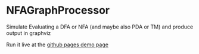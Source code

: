 # NFAGraphProcessor
Simulate Evaluating a DFA or NFA (and maybe also PDA or TM) and produce output in graphviz

Run it live at the [github pages demo page](https://patronics.github.io/NFAGraphProcessor/)
